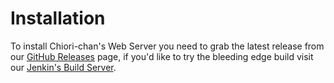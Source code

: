 # Installation

To install Chiori-chan's Web Server you need to grab the latest release from our [GitHub Releases](https://github.com/ChioriGreene/ChioriWebServer/releases) page, if you'd like to try the bleeding edge build visit our [Jenkin's Build Server](http://jenkins.chiorichan.com/job/ChioriWebServer/).

